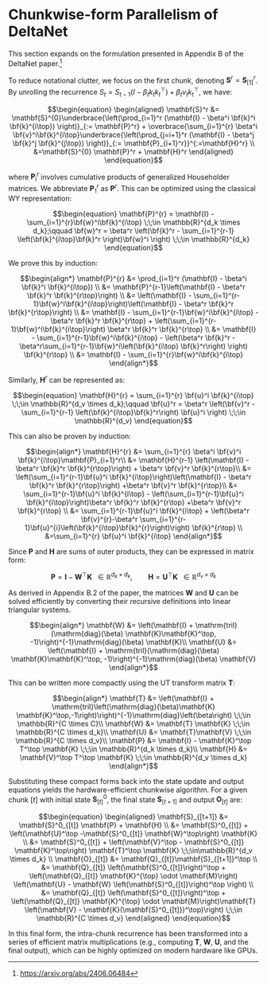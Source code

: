 # Chunkwise-form Parallelism of DeltaNet

This section expands on the formulation presented in Appendix B of the DeltaNet paper.[^1]

To reduce notational clutter, we focus on the first chunk, denoting $\mathbf{S}^r=\mathbf{S}_{[1]}^r$. By unrolling the recurrence $`S_t = S_{t-1}(I - \beta_t k_t k_t^\top) + \beta_t v_t k_t^\top`$, we have:
```math
\begin{equation}
\begin{aligned}
\mathbf{S}^r &= \mathbf{S}^{0}\underbrace{\left(\prod_{i=1}^r (\mathbf{I} - \beta^i \bf{k}^i \bf{k}^{i\top}) \right)}_{:= \mathbf{P}^r} + \overbrace{\sum_{i=1}^{r} \beta^i \bf{v}^i\bf{k}^{i\top}\underbrace{\left(\prod_{j=i+1}^r (\mathbf{I} - \beta^j \bf{k}^j \bf{k}^{j\top}) \right)}_{:= \mathbf{P}_{i+1}^r}}^{:=\mathbf{H}^r} \\
&=\mathbf{S}^{0} \mathbf{P}^r + \mathbf{H}^r
\end{aligned}
\end{equation}
```

where $\mathbf{P}_i^r$ involves cumulative products of generalized Householder matrices.
We abbreviate $\mathbf{P}_1^r$ as $\mathbf{P}^r$.
This can be optimized using the classical WY representation:
```math
\begin{equation}
\mathbf{P}^{r} = \mathbf{I} - \sum_{i=1}^{r}\bf{w}^i\bf{k}^{i\top}   \;\;\in \mathbb{R}^{d_k \times d_k};\qquad
\bf{w}^r = \beta^r \left(\bf{k}^r -  \sum_{i=1}^{r-1} \left(\bf{k}^{i\top}\bf{k}^r \right)\bf{w}^i  \right) \;\;\in \mathbb{R}^{d_k}
\end{equation}
```

We prove this by induction:
```math
\begin{align*}
\mathbf{P}^{r} &= \prod_{i=1}^r (\mathbf{I} - \beta^i \bf{k}^i \bf{k}^{i\top}) \\
&= \mathbf{P}^{r-1}\left(\mathbf{I} - \beta^r \bf{k}^r \bf{k}^{r\top}\right) \\
&= \left(\mathbf{I} - \sum_{i=1}^{r-1}\bf{w}^i\bf{k}^{i\top}\right)\left(\mathbf{I} - \beta^r \bf{k}^r \bf{k}^{r\top}\right) \\
&= \mathbf{I} - \sum_{i=1}^{r-1}\bf{w}^i\bf{k}^{i\top} - \beta^r \bf{k}^r \bf{k}^{r\top} + \left(\sum_{i=1}^{r-1}\bf{w}^i\bf{k}^{i\top}\right) \beta^r \bf{k}^r \bf{k}^{r\top} \\
&= \mathbf{I} - \sum_{i=1}^{r-1}\bf{w}^i\bf{k}^{i\top} - \left(\beta^r \bf{k}^r - \beta^r\sum_{i=1}^{r-1}\bf{w}^i\left(\bf{k}^{i\top} \bf{k}^r\right) \right) \bf{k}^{r\top} \\
&= \mathbf{I} - \sum_{i=1}^{r}\bf{w}^i\bf{k}^{i\top}
\end{align*}
```

Similarly, $\mathbf{H}^r$ can be represented as:
```math
\begin{equation}
\mathbf{H}^{r} = \sum_{i=1}^{r} \bf{u}^i \bf{k}^{i\top}   \;\;\in \mathbb{R}^{d_v \times d_k};\qquad \bf{u}^r = \beta^r \left(\bf{v}^r -  \sum_{i=1}^{r-1} \left(\bf{k}^{i\top}\bf{k}^r\right) \bf{u}^i \right) \;\;\in \mathbb{R}^{d_v}
\end{equation}
```

This can also be proven by induction:
```math
\begin{align*}
\mathbf{H}^{r} &= \sum_{i=1}^{r} \beta^i \bf{v}^i \bf{k}^{i\top}\mathbf{P}_{i+1}^r\\
&= \mathbf{H}^{r-1} \left(\mathbf{I} - \beta^r \bf{k}^r \bf{k}^{r\top}\right) +  \beta^r \bf{v}^r \bf{k}^{r\top}\\
&= \left(\sum_{i=1}^{r-1}\bf{u}^i \bf{k}^{i\top}\right)\left(\mathbf{I} - \beta^r \bf{k}^r \bf{k}^{r\top}\right) +\beta^r \bf{v}^r \bf{k}^{r\top}\\
&= \sum_{i=1}^{r-1}\bf{u}^i \bf{k}^{i\top} - \left(\sum_{i=1}^{r-1}\bf{u}^i \bf{k}^{i\top}\right)\beta^r \bf{k}^r \bf{k}^{r\top} +\beta^r \bf{v}^r \bf{k}^{r\top} \\
&= \sum_{i=1}^{r-1}\bf{u}^i \bf{k}^{i\top} + \left(\beta^r \bf{v}^{r}-\beta^r \sum_{i=1}^{r-1}\bf{u}^{i}\left(\bf{k}^{i\top}\bf{k}^{r}\right)\right) \bf{k}^{r\top} \\
&=\sum_{i=1}^{r} \bf{u}^i \bf{k}^{i\top}
\end{align*}
```


Since $\mathbf{P}$ and $\mathbf{H}$ are sums of outer products, they can be expressed in matrix form:
```math
\begin{equation}
\mathbf{P}=\mathbf{I}-\mathbf{W}^\top\mathbf{K}  \;\;\in \mathbb{R}^{d_k \times d_k}, \qquad\mathbf{H}=\mathbf{U}^\top\mathbf{K} \;\;\in \mathbb{R}^{d_v\times d_k}
\end{equation}
```


As derived in Appendix B.2 of the paper, the matrices $\mathbf{W}$ and $\mathbf{U}$ can be solved efficiently by converting their recursive definitions into linear triangular systems.
```math
\begin{align*}
\mathbf{W} &= \left(\mathbf{I} + \mathrm{tril}(\mathrm{diag}(\beta) \mathbf{K}\mathbf{K}^\top, -1)\right)^{-1}\mathrm{diag}(\beta) \mathbf{K}\\
\mathbf{U} &= \left(\mathbf{I} + \mathrm{tril}(\mathrm{diag}(\beta) \mathbf{K}\mathbf{K}^\top, -1)\right)^{-1}\mathrm{diag}(\beta) \mathbf{V}
\end{align*}
```

This can be written more compactly using the UT transform matrix $\mathbf{T}$:
```math
\begin{align*}
\mathbf{T} &= \left(\mathbf{I} + \mathrm{tril}\left(\mathrm{diag}(\beta)\mathbf{K} \mathbf{K}^\top,-1\right)\right)^{-1}\mathrm{diag}\left(\beta\right) \;\;\in \mathbb{R}^{C \times C}\\
\mathbf{W} &= \mathbf{T} \mathbf{K} \;\;\in \mathbb{R}^{C \times d_k}\\
\mathbf{U} &= \mathbf{T}\mathbf{V} \;\;\in \mathbb{R}^{C \times d_v}\\
\mathbf{P} &= \mathbf{I} - \mathbf{K}^\top T^\top \mathbf{K} \;\;\in \mathbb{R}^{d_k \times d_k}\\
\mathbf{H} &= \mathbf{V}^\top T^\top \mathbf{K} \;\;\in \mathbb{R}^{d_v \times d_k}
\end{align*}
```

Substituting these compact forms back into the state update and output equations yields the hardware-efficient chunkwise algorithm. For a given chunk $[t]$ with initial state $`\mathbf{S}^0_{[t]}`$, the final state $`\mathbf{S}_{[t+1]}`$ and output $`\mathbf{O}_{[t]}`$ are:
```math
\begin{equation}
\begin{aligned}
\mathbf{S}_{[t+1]} &= \mathbf{S}^0_{[t]} \mathbf{P} + \mathbf{H} \\
&= \mathbf{S}^0_{[t]} + \left(\mathbf{U}^\top -\mathbf{S}^0_{[t]} \mathbf{W}^\top\right) \mathbf{K} \\
&= \mathbf{S}^0_{[t]} + \left(\mathbf{V}^\top - \mathbf{S}^0_{[t]} \mathbf{K}^\top\right) \mathbf{T}^\top \mathbf{K} \;\;\in\mathbb{R}^{d_v \times d_k} \\
\mathbf{O}_{[t]} &= \mathbf{Q}_{[t]}\mathbf{S}_{[t+1]}^\top \\ &= \mathbf{Q}_{[t]} \left(\mathbf{S}^0_{[t]}\right)^\top + \left(\mathbf{Q}_{[t]} \mathbf{K}^{\top} \odot \mathbf{M}\right) \left(\mathbf{U} - \mathbf{W} \left(\mathbf{S}^0_{[t]}\right)^\top \right) \\
&= \mathbf{Q}_{[t]} \left(\mathbf{S}^0_{[t]}\right)^\top + \left(\mathbf{Q}_{[t]} \mathbf{K}^{\top} \odot \mathbf{M}\right)\mathbf{T} \left(\mathbf{V} - \mathbf{K}(\mathbf{S}^0_{[t]})^\top)\right) \;\;\in \mathbb{R}^{C \times d_v}
\end{aligned}
\end{equation}
```


In this final form, the intra-chunk recurrence has been transformed into a series of efficient matrix multiplications (e.g., computing $\mathbf{T}$, $\mathbf{W}$, $\mathbf{U}$, and the final output), which can be highly optimized on modern hardware like GPUs.

[^1]: https://arxiv.org/abs/2406.06484
